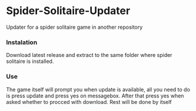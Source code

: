 # Spider-Solitaire-Updater
Updater for a spider solitaire game in another repository
### Instalation
Download latest release and extract to the same folder where spider solitaire is installed.
### Use
The game itself will prompt you when update is available, all you need to do is press update and press yes on messagebox. After that press yes when asked whether to procced with download.
Rest will be done by itself
